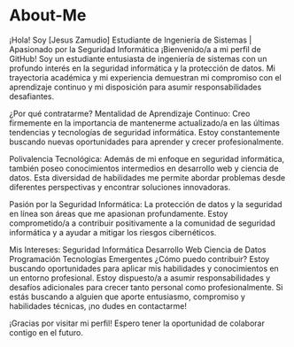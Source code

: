 # About-Me


¡Hola! Soy [Jesus Zamudio]
Estudiante de Ingeniería de Sistemas | Apasionado por la Seguridad Informática
¡Bienvenido/a a mi perfil de GitHub! Soy un estudiante entusiasta de ingeniería de sistemas con un profundo interés en la seguridad informática y la protección de datos. Mi trayectoria académica y mi experiencia demuestran mi compromiso con el aprendizaje continuo y mi disposición para asumir responsabilidades desafiantes.

¿Por qué contratarme?
Mentalidad de Aprendizaje Continuo: Creo firmemente en la importancia de mantenerme actualizado/a en las últimas tendencias y tecnologías de seguridad informática. Estoy constantemente buscando nuevas oportunidades para aprender y crecer profesionalmente.

Polivalencia Tecnológica: Además de mi enfoque en seguridad informática, también poseo conocimientos intermedios en desarrollo web y ciencia de datos. Esta diversidad de habilidades me permite abordar problemas desde diferentes perspectivas y encontrar soluciones innovadoras.

Pasión por la Seguridad Informática: La protección de datos y la seguridad en línea son áreas que me apasionan profundamente. Estoy comprometido/a a contribuir positivamente a la comunidad de seguridad informática y a ayudar a mitigar los riesgos cibernéticos.

Mis Intereses:
Seguridad Informática
Desarrollo Web
Ciencia de Datos
Programación
Tecnologías Emergentes
¿Cómo puedo contribuir?
Estoy buscando oportunidades para aplicar mis habilidades y conocimientos en un entorno profesional. Estoy dispuesto/a a asumir responsabilidades y desafíos adicionales para crecer tanto personal como profesionalmente. Si estás buscando a alguien que aporte entusiasmo, compromiso y habilidades técnicas, ¡no dudes en contactarme!

¡Gracias por visitar mi perfil! Espero tener la oportunidad de colaborar contigo en el futuro.
